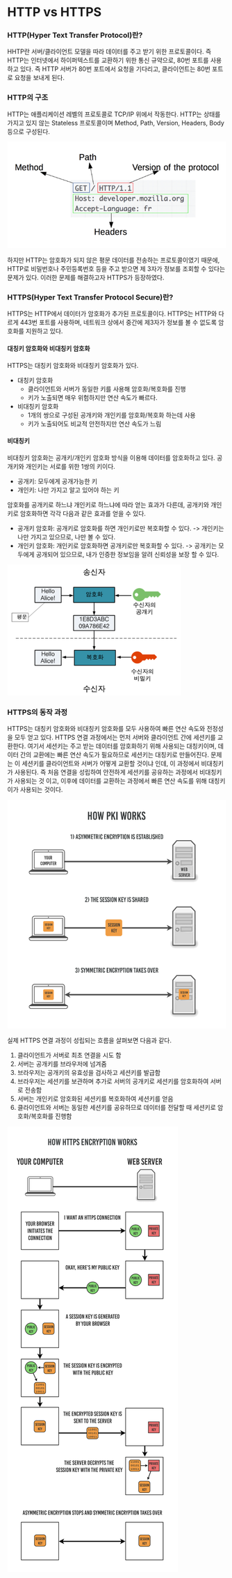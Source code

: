 # HTTP vs HTTPS

### HTTP(Hyper Text Transfer Protocol)란?

HHTP란 서버/클라이언트 모델을 따라 데이터를 주고 받기 위한 프로토콜이다.
즉 HTTP는 인터넷에서 하이퍼텍스트를 교환하기 위한 통신 규약으로, 80번 포트를 사용하고 있다. 즉 HTTP 서버가 80번 포트에서 요청을 기다리고, 클라이언트는 80번 포트로 요청을 보내게 된다.

### HTTP의 구조

HTTP는 애플리케이션 레벨의 프로토콜로 TCP/IP 위에서 작동한다. HTTP는 상태를 가지고 있지 않는 Stateless 프로토콜이며 Method, Path, Version, Headers, Body 등으로 구성된다.

![alt text](./img/http.png)

하지만 HTTP는 암호화가 되지 않은 평문 데이터를 전송하는 프로토콜이였기 때문에, HTTP로 비밀번호나 주민등록번호 등을 주고 받으면 제 3자가 정보를 조회할 수 있다는 문제가 있다. 이러한 문제를 해결하고자 HTTPS가 등장하였다.

### HTTPS(Hyper Text Transfer Protocol Secure)란?

HTTPS는 HTTP에서 데이터가 암호화가 추가된 프로토콜이다. HTTPS는 HTTP와 다르게 443번 포트를 사용하며, 네트워크 상에서 중간에 제3자가 정보를 볼 수 없도록 암호화를 지원하고 있다.

#### 대칭키 암호화와 비대칭키 암호화

HTTPS는 대칭키 암호화와 비대칭키 암호화가 있다.

- 대칭키 암호화
  - 클라이언트와 서버가 동일한 키를 사용해 암호화/복호화를 진행
  - 키가 노출되면 매우 위험하지만 연산 속도가 빠르다.
- 비대칭키 암호화
  - 1개의 쌍으로 구성된 공개키와 개인키를 암호화/복호화 하는데 사용
  - 키가 노출되어도 비교적 안전하지만 연산 속도가 느림

#### 비대칭키

비대칭키 암호화는 공개키/개인키 암호화 방식을 이용해 데이터를 암호화하고 있다. 공개키와 개인키는 서로를 위한 1쌍의 키이다.

- 공개키: 모두에게 공개가능한 키
- 개인키: 나만 가지고 알고 있어야 하는 키

암호화를 공개키로 하느냐 개인키로 하느냐에 따라 얻는 효과가 다른데, 공개키와 개인키로 암호화하면 각각 다음과 같은 효과를 얻을 수 있다.

- 공개키 암호화: 공개키로 암호화를 하면 개인키로만 복호화할 수 있다. -> 개인키는 나만 가지고 있으므로, 나만 볼 수 있다.
- 개인키 암호화: 개인키로 암호화하면 공개키로만 복호화할 수 있다. -> 공개키는 모두에게 공개되어 있으므로, 내가 인증한 정보임을 알려 신뢰성을 보장 할 수 있다.

![alt text](./img/HTTPS.png)

### HTTPS의 동작 과정

HTTPS는 대칭키 암호화와 비대칭키 암호화를 모두 사용하여 빠른 연산 속도와 전정성을 모두 얻고 있다.
HTTPS 연결 과정에서는 먼저 서버와 클라이언트 간에 세션키를 교환한다. 여기서 세션키는 주고 받는 데이터를 암호화하기 위해 사용되는 대칭키이며, 데이터 간의 교환에는 빠른 연산 속도가 필요하므로 세션키는 대칭키로 만들어진다.
문제는 이 세션키를 클라이언트와 서버가 어떻게 교환할 것이냐 인데, 이 과정에서 비대칭키가 사용된다.
즉 처음 연결을 성립하여 안전하게 세션키를 공유하는 과정에서 비대칭키가 사용되는 것 이고, 이후에 데이터를 교환하는 과정에서 빠른 연산 속도를 위해 대칭키이가 사용되는 것이다.

![alt text](./img/sesstion.png)

실제 HTTPS 연결 과정이 성립되는 흐름을 살펴보면 다음과 같다.

1. 클라이언트가 서버로 최초 연결을 시도 함
2. 서버는 공개키를 브라우저에 넘겨줌
3. 브라우저는 공개키의 유효성을 검사하고 세션키를 발급함
4. 브라우저는 세션키를 보관하며 추가로 서버의 공개키로 세션키를 암호화하여 서버로 전송함
5. 서버는 개인키로 암호화된 세션키를 복호화하여 세션키를 얻음
6. 클라이언트와 서버는 동일한 세션키를 공유하므로 데이터를 전달할 때 세션키로 암호화/복호화를 진행함

![alt text](./img/HTTPS2.png)
